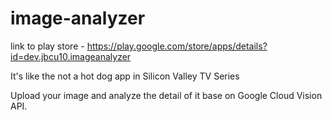 # image-analyzer
link to play store - https://play.google.com/store/apps/details?id=dev.jbcu10.imageanalyzer

It's like the not a hot dog app in Silicon Valley TV Series

Upload your image and analyze the detail of it base on Google Cloud Vision API.

